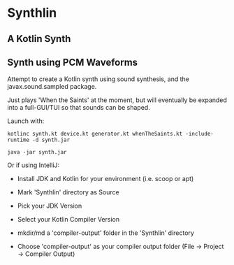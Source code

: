 # Synthlin
## A Kotlin Synth
## Synth using PCM Waveforms

Attempt to create a Kotlin synth using sound synthesis, and the javax.sound.sampled package. 

Just plays 'When the Saints' at the moment, but will eventually be expanded into a full-GUI/TUI so that sounds can be shaped.

Launch with:

```kotlinc synth.kt device.kt generator.kt whenTheSaints.kt -include-runtime -d synth.jar```

```java -jar synth.jar```

Or if using IntelliJ:

- Install JDK and Kotlin for your environment (i.e. scoop or apt)

- Mark 'Synthlin' directory as Source

- Pick your JDK Version

- Select your Kotlin Compiler Version

- mkdir/md a 'compiler-output' folder in the 'Synthlin' directory

- Choose 'compiler-output' as your compiler output folder (File -> Project -> Compiler Output)

